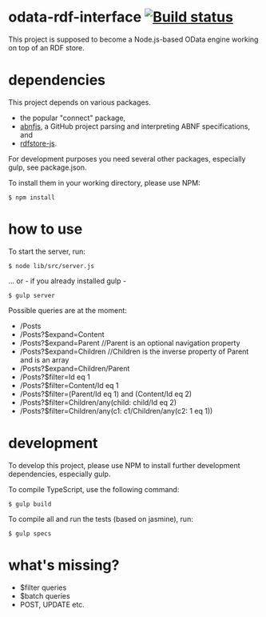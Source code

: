 # odata-rdf-interface [![Build status](https://travis-ci.org/disco-network/odata-rdf-interface.svg)](https://travis-ci.org/disco-network/odata-rdf-interface)
This project is supposed to become a Node.js-based OData engine working on top of an RDF store.

# dependencies
This project depends on various packages.
 * the popular "connect" package,
 * [abnfjs](https://github.com/datokrat/abnfjs), a GitHub project parsing and interpreting ABNF specifications, and 
 * [rdfstore-js](https://github.com/disco-network/rdfstore-js). 

For development purposes you need several other packages, especially gulp, see package.json.
 
To install them in your working directory, please use NPM:

    $ npm install

# how to use
To start the server, run:

    $ node lib/src/server.js

... or - if you already installed gulp -

    $ gulp server

Possible queries are at the moment:

 * /Posts
 * /Posts?$expand=Content
 * /Posts?$expand=Parent   //Parent is an optional navigation property
 * /Posts?$expand=Children  //Children is the inverse property of Parent and is an array
 * /Posts?$expand=Children/Parent
 * /Posts?$filter=Id eq 1
 * /Posts?$filter=Content/Id eq 1
 * /Posts?$filter=(Parent/Id eq 1) and (Content/Id eq 2)
 * /Posts?$filter=Children/any(child: child/Id eq 2)
 * /Posts?$filter=Children/any(c1: c1/Children/any(c2: 1 eq 1))

# development
To develop this project, please use NPM to install further development dependencies, especially gulp.

To compile TypeScript, use the following command:

    $ gulp build

To compile all and run the tests (based on jasmine), run:

    $ gulp specs

# what's missing?

 * $filter queries
 * $batch queries
 * POST, UPDATE etc.